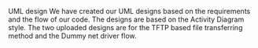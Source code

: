 UML design
We have created our UML designs based on the requirements and the flow of our code.
The designs are based on the Activity Diagram style.
The two uploaded designs are for the TFTP based file transferring method and the Dummy net driver flow.
